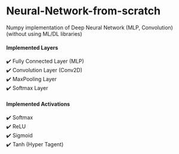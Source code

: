 # Neural-Network-from-scratch
Numpy implementation of Deep Neural Network (MLP, Convolution) (without using ML/DL libraries) <br>
#### Implemented Layers
✔️ Fully Connected Layer (MLP) <br>
✔️ Convolution Layer (Conv2D) <br>
✔️ MaxPooling Layer <br>
✔️ Softmax Layer <br>
#### Implemented Activations
✔️ Softmax <br>
✔️ ReLU <br>
✔️ Sigmoid <br>
✔️ Tanh (Hyper Tagent) <br>
